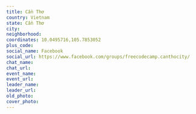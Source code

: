 ```yaml
---
title: Cần Thơ
country: Vietnam
state: Cần Thơ
city: 
neighborhood: 
coordinates: 10.0495716,105.7853052
plus_code:
social_name: Facebook
social_url: https://www.facebook.com/groups/freecodecamp.canthocity/
chat_name:
chat_url:
event_name:
event_url:
leader_name:
leader_url:
old_photo: 
cover_photo:
---
```

